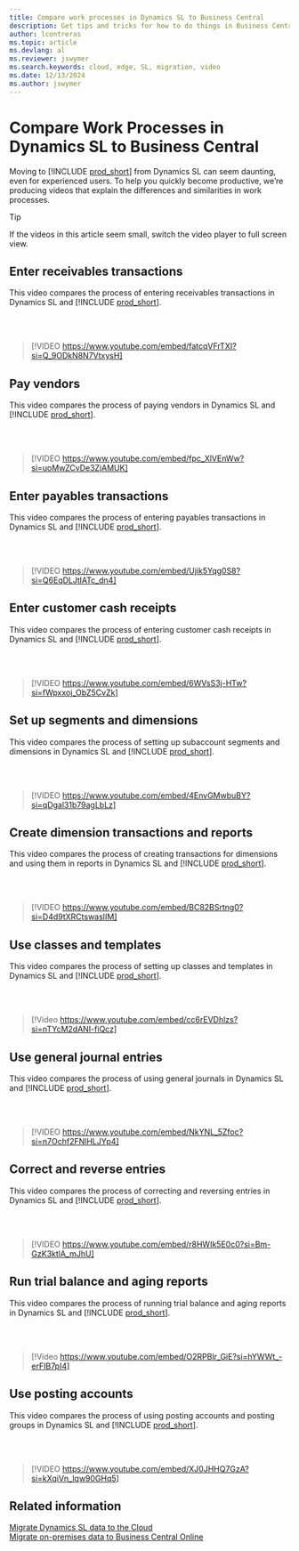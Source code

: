 ```yaml
---
title: Compare work processes in Dynamics SL to Business Central
description: Get tips and tricks for how to do things in Business Central online that you currently do in Dynamics SL.
author: lcontreras
ms.topic: article
ms.devlang: al
ms.reviewer: jswymer
ms.search.keywords: cloud, edge, SL, migration, video
ms.date: 12/13/2024
ms.author: jswymer
---
```


# Compare Work Processes in Dynamics SL to Business Central

Moving to [!INCLUDE [prod_short](../includes/prod_short.md)] from Dynamics SL can seem daunting, even for experienced users. To help you quickly become productive, we’re producing videos that explain the differences and similarities in work processes.

> [!TIP]
> If the videos in this article seem small, switch the video player to full screen view.

## Enter receivables transactions

This video compares the process of entering receivables transactions in Dynamics SL and [!INCLUDE [prod_short](../includes/prod_short.md)].

<br><br>  

> [!VIDEO https://www.youtube.com/embed/fatcqVFrTXI?si=Q_9ODkN8N7VtxysH]

## Pay vendors

This video compares the process of paying vendors in Dynamics SL and [!INCLUDE [prod_short](../includes/prod_short.md)].

<br><br>  

> [!VIDEO https://www.youtube.com/embed/fpc_XlVEnWw?si=uoMwZCvDe3ZjAMUK]

## Enter payables transactions

This video compares the process of entering payables transactions in Dynamics SL and [!INCLUDE [prod_short](../includes/prod_short.md)].

<br><br>  

> [!VIDEO https://www.youtube.com/embed/Ujik5Yqg0S8?si=Q6EqDLJtlATc_dn4]

## Enter customer cash receipts

This video compares the process of entering customer cash receipts in Dynamics SL and [!INCLUDE [prod_short](../includes/prod_short.md)].

<br><br>  

> [!VIDEO https://www.youtube.com/embed/6WVsS3j-HTw?si=fWpxxoj_ObZ5CvZk]

## Set up segments and dimensions

This video compares the process of setting up subaccount segments and dimensions in Dynamics SL and [!INCLUDE [prod_short](../includes/prod_short.md)].

<br><br>

> [!VIDEO https://www.youtube.com/embed/4EnvGMwbuBY?si=qDgal31b79agLbLz]


## Create dimension transactions and reports

This video compares the process of creating transactions for dimensions and using them in reports in Dynamics SL and [!INCLUDE [prod_short](../includes/prod_short.md)].

<br><br>

> [!VIDEO https://www.youtube.com/embed/BC82BSrtng0?si=D4d9tXRCtswasIIM]


## Use classes and templates

This video compares the process of setting up classes and templates in Dynamics SL and [!INCLUDE [prod_short](../includes/prod_short.md)].

<br><br>

> [!Video https://www.youtube.com/embed/cc6rEVDhlzs?si=nTYcM2dANI-fiQcz]

## Use general journal entries

This video compares the process of using general journals in Dynamics SL and [!INCLUDE [prod_short](../includes/prod_short.md)].

<br><br>

> [!VIDEO https://www.youtube.com/embed/NkYNL_5Zfoc?si=n7Ochf2FNlHLJYp4]

## Correct and reverse entries

This video compares the process of correcting and reversing entries in Dynamics SL and [!INCLUDE [prod_short](../includes/prod_short.md)].

<br><br>

> [!VIDEO https://www.youtube.com/embed/r8HWIk5E0c0?si=Bm-GzK3ktlA_mJhU]

## Run trial balance and aging reports

This video compares the process of running trial balance and aging reports in Dynamics SL and [!INCLUDE [prod_short](../includes/prod_short.md)].

<br><br>

> [!Video https://www.youtube.com/embed/O2RPBlr_GiE?si=hYWWt_-erFIB7pI4]

## Use posting accounts

This video compares the process of using posting accounts and posting groups in Dynamics SL and [!INCLUDE [prod_short](../includes/prod_short.md)].

<br><br>

> [!VIDEO https://www.youtube.com/embed/XJ0JHHQ7GzA?si=kXqiVn_lqw90GHq5]

## Related information

[Migrate Dynamics SL data to the Cloud](migrate-dynamics-SL.md)  
[Migrate on-premises data to Business Central Online](migrate-data.md)
